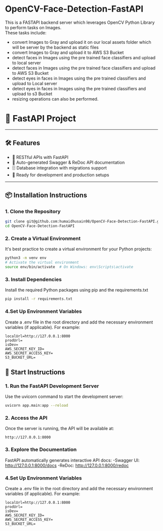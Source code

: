 # OpenCV-Face-Detection-FastAPI
This is a FASTAPI backend server which leverages OpenCV Python Library to perform tasks on Images.  <br />
These tasks include: <br />
- convert Images to Gray and upload it on our local assets folder which will be server by the backend as static files <br />
- convert Images to Gray and upload it to AWS S3 Bucket  <br />
- detect faces in Images using the pre trained face classifiers and upload to local server  <br />
- detect faces in Images using the pre trained face classifiers and upload to AWS S3 Bucket <br />
- detect eyes in faces in Images using the pre trained classifiers and upload to Local server <br />
- detect eyes in faces in Images using the pre trained classifiers and upload to s3 Bucket <br />
- resizing operations can also be performed. <br />

# 🚀 FastAPI Project


---

## 🛠 Features
- 🔗 RESTful APIs with FastAPI
- 📜 Auto-generated Swagger & ReDoc API documentation
- 🗄️ Database integration with migrations support
- 🧪 Ready for development and production setups

---

## 📦 Installation Instructions

### 1. Clone the Repository
```bash
git clone git@github.com:humaidhusain98/OpenCV-Face-Detection-FastAPI.git
cd OpenCV-Face-Detection-FastAPI
```

### 2. Create a Virtual Environment
It's best practice to create a virtual environment for your Python projects:
```bash
python3 -m venv env
# Activate the virtual environment
source env/bin/activate  # On Windows: env\Scripts\activate
```

### 3. Install Dependencies
Install the required Python packages using pip and the requirements.txt
```bash
pip install -r requirements.txt
```

### 4.Set Up Environment Variables
Create a .env file in the root directory and add the necessary environment variables (if applicable). For example:
```env
localUrl=http://127.0.0.1:8000
prodUrl=
isDev=
AWS_SECRET_KEY_ID=
AWS_SECRET_ACCESS_KEY=
S3_BUCKET_URL=
```

## 🚀 Start Instructions
### 1. Run the FastAPI Development Server
Use the uvicorn command to start the development server:
```bash
uvicorn app.main:app --reload
```

### 2. Access the API
Once the server is running, the API will be available at:
```arduino
http://127.0.0.1:8000
```

### 3. Explore the Documentation
FastAPI automatically generates interactive API docs:
-Swagger UI: http://127.0.0.1:8000/docs
-ReDoc: http://127.0.0.1:8000/redoc

### 4.Set Up Environment Variables
Create a .env file in the root directory and add the necessary environment variables (if applicable). For example:
```env
localUrl=http://127.0.0.1:8000
prodUrl=
isDev=
AWS_SECRET_KEY_ID=
AWS_SECRET_ACCESS_KEY=
S3_BUCKET_URL=
```

